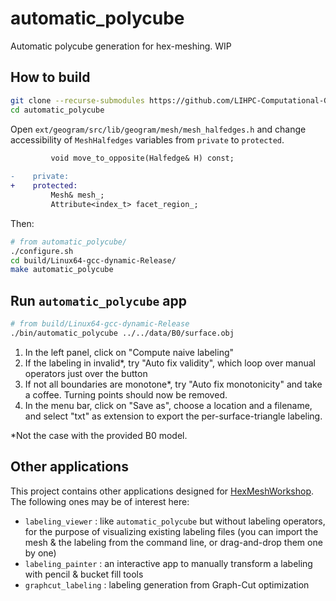 # automatic_polycube
Automatic polycube generation for hex-meshing. WIP

## How to build

```bash
git clone --recurse-submodules https://github.com/LIHPC-Computational-Geometry/automatic_polycube.git
cd automatic_polycube
```

Open `ext/geogram/src/lib/geogram/mesh/mesh_halfedges.h` and change accessibility of `MeshHalfedges` variables from `private` to `protected`.

```diff
         void move_to_opposite(Halfedge& H) const;
 
-    private:
+    protected:
         Mesh& mesh_;
         Attribute<index_t> facet_region_;
```

Then:

```bash
# from automatic_polycube/
./configure.sh
cd build/Linux64-gcc-dynamic-Release/
make automatic_polycube
```

## Run `automatic_polycube` app

```bash
# from build/Linux64-gcc-dynamic-Release
./bin/automatic_polycube ../../data/B0/surface.obj
```

1. In the left panel, click on "Compute naive labeling"
1. If the labeling in invalid*, try "Auto fix validity", which loop over manual operators just over the button
1. If not all boundaries are monotone*, try "Auto fix monotonicity" and take a coffee. Turning points should now be removed.
1. In the menu bar, click on "Save as", choose a location and a filename, and select "txt" as extension to export the per-surface-triangle labeling.

*Not the case with the provided B0 model.

## Other applications

This project contains other applications designed for [HexMeshWorkshop](https://github.com/LIHPC-Computational-Geometry/HexMeshWorkshop). The following ones may be of interest here:
- `labeling_viewer` : like `automatic_polycube` but without labeling operators, for the purpose of visualizing existing labeling files (you can import the mesh & the labeling from the command line, or drag-and-drop them one by one)
- `labeling_painter` : an interactive app to manually transform a labeling with pencil & bucket fill tools
- `graphcut_labeling` : labeling generation from Graph-Cut optimization